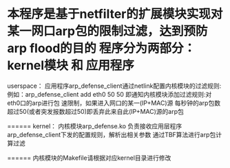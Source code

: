 本程序是基于netfilter的扩展模块实现对某一网口arp包的限制过滤，达到预防arp flood的目的
程序分为两部分：kernel模块 和 应用程序
======

userspace：
应用程序arp_defense_client通过netlink配置内核模块的过滤规则:
例如：arp_defense_client add eth0 50 50 即通知内核模块添加过滤规则:对eth0口的arp进行包
速限制，如果进入网口的某一(IP+MAC)源 每秒钟的arp包数超过50(或者突发报数超过50)即丢弃此来自此(IP+MAC)源的arp包

======
kernel：
内核模块arp_defense.ko 负责接收应用层程序 arp_defense_client下发的配置规则，解析出相关参数
通过TBF算法进行arp包计算过滤

======
内核模块的Makefile请根据对应kernel目录进行修改
